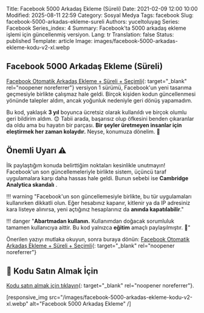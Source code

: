 Title: Facebook 5000 Arkadaş Ekleme (Süreli)
Date: 2021-02-09 12:00 10:00
Modified: 2025-08-11 22:59
Category: Sosyal Medya
Tags: facebook
Slug: facebook-5000-arkadas-ekleme-sureli
Authors: yuceltoluyag
Series: Facebook
Series_index: 4
Summary: Facebook'ta 5000 arkadaş ekleme işlemi için güncellenmiş versiyon.
Lang: tr
Translation: false
Status: published
Template: article
Image: images/facebook-5000-arkadas-ekleme-kodu-v2-xl.webp

## Facebook 5000 Arkadaş Ekleme (Süreli)

[Facebook Otomatik Arkadaş Ekleme + Süreli + Seçimli](/facebook-otomatik-arkadas-ekleme-sureli-secimli/){: target="\_blank" rel="noopener noreferrer"}
versiyon 1 sürümü, Facebook'un yeni tasarıma geçmesiyle birlikte çalışmaz hale geldi. Birçok kişiden kodun güncellenmesi yönünde talepler aldım, ancak yoğunluk nedeniyle geri dönüş yapamadım.

Bu kod, yaklaşık **3 yıl** boyunca ücretsiz olarak kullanıldı ve birçok olumlu geri bildirim aldım. 😊 Tabii arada, başarısız olup öfkesini benden çıkaranlar da oldu ama bu hayatın bir parçası. **Bir şeyler üretmeyen insanlar için eleştirmek her zaman kolaydır.** Neyse, konumuza dönelim. 🚀

## Önemli Uyarı ⚠️

İlk paylaştığım konuda belirttiğim noktaları kesinlikle unutmayın! Facebook'un son güncellemeleriyle birlikte sistem, üçüncü taraf uygulamalara karşı daha hassas hale geldi. Bunun sebebi ise **Cambridge Analytica skandalı** .

!!! warning "Facebook'un son güncellemesiyle birlikte, bu tür uygulamaları kullanırken dikkatli olun. Eğer hesabınız kapanır, kitlenir ya da IP adresiniz kara listeye alınırsa, yeni açtığınız hesaplarınız da <b>anında kapatılabilir</b>."

!!! danger "<b>Abartmadan kullanın.</b> Kullanımdan doğacak sorumluluk tamamen kullanıcıya aittir. Bu kod yalnızca <b>eğitim</b> amaçlı paylaşılmıştır. 📌"

Önerilen yazıyı mutlaka okuyun, sonra buraya dönün:
[Facebook Otomatik Arkadaş Ekleme + Süreli + Seçimli](/facebook-otomatik-arkadas-ekleme-sureli-secimli){: target="\_blank" rel="noopener noreferrer"}

## 📌 Kodu Satın Almak İçin

[Kodu satın almak için tıklayın](https://instagram.com/yuceltoluyag){: target="\_blank" rel="noopener noreferrer"}.

<script type="module" src="https://cdn.jsdelivr.net/npm/@justinribeiro/lite-youtube@1/lite-youtube.min.js"></script>

<lite-youtube videoid="poi-oUJbTrc"></lite-youtube>

[responsive_img src="/images/facebook-5000-arkadas-ekleme-kodu-v2-xl.webp" alt="Facebook 5000 Arkadaş Ekleme" /]
